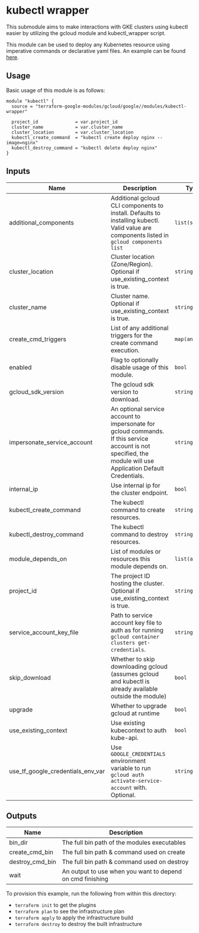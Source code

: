 # kubectl wrapper

This submodule aims to make interactions with GKE clusters using kubectl easier by utilizing the gcloud module and kubectl_wrapper script.

This module can be used to deploy any Kubernetes resource using imperative commands or declarative yaml files. An example can be found [here](../../examples/kubectl_wrapper_example).

## Usage

Basic usage of this module is as follows:

```hcl
module "kubectl" {
  source = "terraform-google-modules/gcloud/google//modules/kubectl-wrapper"

  project_id              = var.project_id
  cluster_name            = var.cluster_name
  cluster_location        = var.cluster_location
  kubectl_create_command  = "kubectl create deploy nginx --image=nginx"
  kubectl_destroy_command = "kubectl delete deploy nginx"
}
```

<!-- BEGINNING OF PRE-COMMIT-TERRAFORM DOCS HOOK -->
## Inputs

| Name | Description | Type | Default | Required |
|------|-------------|------|---------|:--------:|
| additional\_components | Additional gcloud CLI components to install. Defaults to installing kubectl. Valid value are components listed in `gcloud components list` | `list(string)` | <pre>[<br>  "kubectl"<br>]</pre> | no |
| cluster\_location | Cluster location (Zone/Region). Optional if use\_existing\_context is true. | `string` | `""` | no |
| cluster\_name | Cluster name. Optional if use\_existing\_context is true. | `string` | `""` | no |
| create\_cmd\_triggers | List of any additional triggers for the create command execution. | `map(any)` | `{}` | no |
| enabled | Flag to optionally disable usage of this module. | `bool` | `true` | no |
| gcloud\_sdk\_version | The gcloud sdk version to download. | `string` | `"281.0.0"` | no |
| impersonate\_service\_account | An optional service account to impersonate for gcloud commands. If this service account is not specified, the module will use Application Default Credentials. | `string` | `""` | no |
| internal\_ip | Use internal ip for the cluster endpoint. | `bool` | `false` | no |
| kubectl\_create\_command | The kubectl command to create resources. | `string` | n/a | yes |
| kubectl\_destroy\_command | The kubectl command to destroy resources. | `string` | n/a | yes |
| module\_depends\_on | List of modules or resources this module depends on. | `list(any)` | `[]` | no |
| project\_id | The project ID hosting the cluster. Optional if use\_existing\_context is true. | `string` | `""` | no |
| service\_account\_key\_file | Path to service account key file to auth as for running `gcloud container clusters get-credentials`. | `string` | `""` | no |
| skip\_download | Whether to skip downloading gcloud (assumes gcloud and kubectl is already available outside the module) | `bool` | `true` | no |
| upgrade | Whether to upgrade gcloud at runtime | `bool` | `true` | no |
| use\_existing\_context | Use existing kubecontext to auth kube-api. | `bool` | `false` | no |
| use\_tf\_google\_credentials\_env\_var | Use `GOOGLE_CREDENTIALS` environment variable to run `gcloud auth activate-service-account` with. Optional. | `string` | `false` | no |

## Outputs

| Name | Description |
|------|-------------|
| bin\_dir | The full bin path of the modules executables |
| create\_cmd\_bin | The full bin path & command used on create |
| destroy\_cmd\_bin | The full bin path & command used on destroy |
| wait | An output to use when you want to depend on cmd finishing |

<!-- END OF PRE-COMMIT-TERRAFORM DOCS HOOK -->

To provision this example, run the following from within this directory:
- `terraform init` to get the plugins
- `terraform plan` to see the infrastructure plan
- `terraform apply` to apply the infrastructure build
- `terraform destroy` to destroy the built infrastructure
